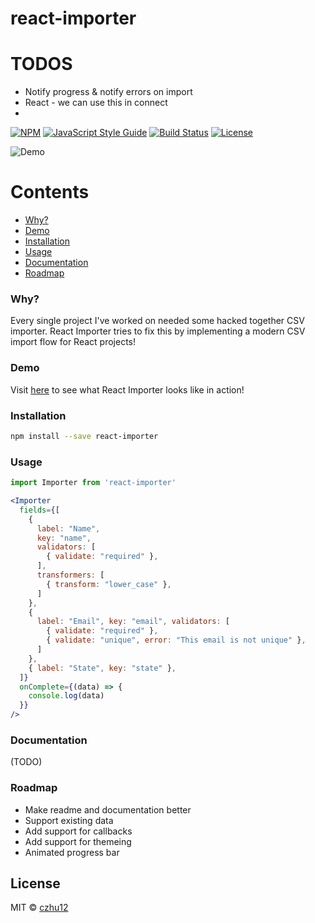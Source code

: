 # react-importer

# TODOS
* Notify progress & notify errors on import
* React - we can use this in connect
* 

[![NPM](https://img.shields.io/npm/v/react-importer.svg)](https://www.npmjs.com/package/react-importer) [![JavaScript Style Guide](https://img.shields.io/badge/code_style-standard-brightgreen.svg)](https://standardjs.com) [![Build Status](https://github.com/czhu12/react-importer/actions/workflows/ci.yml/badge.svg)](https://github.com/czhu12/react-importer/actions/workflows/ci.yml) [![License](https://img.shields.io/badge/license-MIT-blue.svg)](https://opensource.org/licenses/MIT)

![Demo](https://github.com/czhu12/react-importer/raw/master/example/public/demo.gif)

Contents
========
 * [Why?](#why)
 * [Demo](#demo)
 * [Installation](#installation)
 * [Usage](#usage)
 * [Documentation](#documentation)
 * [Roadmap](#roadmap)

### Why?
Every single project I've worked on needed some hacked together CSV importer. React Importer tries to fix this by implementing a modern CSV import flow for React projects!

### Demo
Visit [here](https://czhu12.github.io/react-importer/) to see what React Importer looks like in action!

### Installation

```bash
npm install --save react-importer
```

### Usage

```jsx
import Importer from 'react-importer'

<Importer
  fields={[
    {
      label: "Name",
      key: "name",
      validators: [
        { validate: "required" },
      ],
      transformers: [
        { transform: "lower_case" },
      ]
    },
    {
      label: "Email", key: "email", validators: [
        { validate: "required" },
        { validate: "unique", error: "This email is not unique" },
      ]
    },
    { label: "State", key: "state" },
  ]}
  onComplete={(data) => {
    console.log(data)
  }}
/>
```

### Documentation
(TODO)

### Roadmap
* Make readme and documentation better
* Support existing data
* Add support for callbacks
* Add support for themeing
* Animated progress bar

## License

MIT © [czhu12](https://github.com/czhu12)
